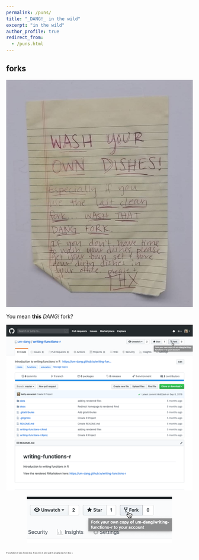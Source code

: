 ```yaml
---
permalink: /puns/
title: "_DANG!_ in the wild"
excerpt: "in the wild"
author_profile: true
redirect_from:
  - /puns.html
---
```


## forks

<center>

![dang-fork-original](/images/puns/dang-fork-original.jpeg)

</center>

You mean **this** _DANG!_ fork?

<center>

![fork-button](/images/puns/fork-button.png)

![fork-button-crop](/images/puns/fork-button-crop.png)

</center>



<sub><sup><sub><sup><sub><sup>If you hate it, it was Zena's idea. If you love it, also yeah it actually was her idea :)</sup></sub></sup></sub></sup></sub>

